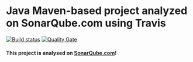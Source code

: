 # Java Maven-based project analyzed on SonarQube.com using Travis

[![Build status](https://travis-ci.org/padmesh28/maven.svg?branch=master)](https://travis-ci.org/padmesh28/maven/) [![Quality Gate](https://sonarqube.com/api/badges/gate?key=com.padmesh.product%3Aproductservices)](https://sonarqube.com/dashboard/index?id=com.padmesh.product%3Aproductservices)

#### This project is analysed on [SonarQube.com](https://sonarqube.com)!
